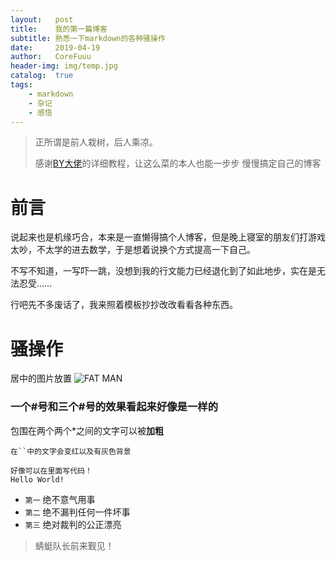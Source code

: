 ```yaml
---
layout:   post
title:    我的第一篇博客
subtitle: 熟悉一下markdown的各种骚操作
date:     2019-04-19
author:   CoreFuuu
header-img: img/temp.jpg
catalog:  true
tags:
    - markdown
    - 杂记
    - 感悟
---
```


>正所谓是前人栽树，后人乘凉。
>
>感谢[BY大佬](https://github.com/qiubaiying)的详细教程，让这么菜的本人也能一步步
慢慢搞定自己的博客
>
>

# 前言
说起来也是机缘巧合，本来是一直懒得搞个人博客，但是晚上寝室的朋友们打游戏太吵，不太学的进去数学，于是想着说换个方式提高一下自己。

不写不知道，一写吓一跳，没想到我的行文能力已经退化到了如此地步，实在是无法忍受……

行吧先不多废话了，我来照着模板抄抄改改看看各种东西。

# 骚操作
居中的图片放置
![FAT MAN](/img/post-bg-map.jpg)

### 一个#号和三个#号的效果看起来好像是一样的

包围在两个两个*之间的文字可以被**加粗**

`在``中的文字会变红以及有灰色背景`

```
好像可以在里面写代码！
Hello World!
```

- `第一` 绝不意气用事
- `第二`	绝不漏判任何一件坏事
- `第三`	绝对裁判的公正漂亮
>蜻蜓队长前来觐见！
